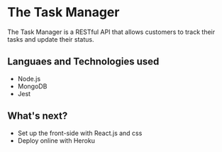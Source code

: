 # The Task Manager
The Task Manager is a RESTful API that allows customers to track their tasks and update their status.

## Languaes and Technologies used
+ Node.js
+ MongoDB
+ Jest

## What's next?
+ Set up the front-side with React.js and css
+ Deploy online with Heroku
